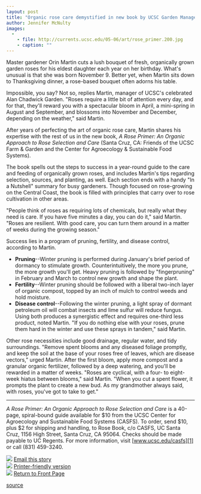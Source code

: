 ```yaml
---
layout: post
title: "Organic rose care demystified in new book by UCSC Garden Manager Orin Martin"
author: Jennifer McNulty
images:
  -
    - file: http://currents.ucsc.edu/05-06/art/rose_primer.200.jpg
    - caption: ""
---
```


Master gardener Orin Martin cuts a lush bouquet of fresh, organically grown garden roses for his eldest daughter each year on her birthday. What's unusual is that she was born November 9. Better yet, when Martin sits down to Thanksgiving dinner, a rose-based bouquet often adorns his table.

Impossible, you say? Not so, replies Martin, manager of UCSC's celebrated Alan Chadwick Garden. "Roses require a little bit of attention every day, and for that, they'll reward you with a spectacular bloom in April, a mini-spring in August and September, and blossoms into November and December, depending on the weather," said Martin.

After years of perfecting the art of organic rose care, Martin shares his expertise with the rest of us in the new book, _A Rose Primer: An Organic Approach to Rose Selection and Care_ (Santa Cruz, CA: Friends of the UCSC Farm & Garden and the Center for Agroecology & Sustainable Food Systems).

The book spells out the steps to success in a year-round guide to the care and feeding of organically grown roses, and includes Martin's tips regarding selection, sources, and planting, as well. Each section ends with a handy "In a Nutshell" summary for busy gardeners. Though focused on rose-growing on the Central Coast, the book is filled with principles that carry over to rose cultivation in other areas.

"People think of roses as requiring lots of chemicals, but really what they need is care. If you have five minutes a day, you can do it," said Martin. "Roses are resilient. With good care, you can turn them around in a matter of weeks during the growing season."

Success lies in a program of pruning, fertility, and disease control, according to Martin.

* **Pruning**\--Winter pruning is performed during January's brief period of dormancy to stimulate growth. Counterintuitively, the more you prune, the more growth you'll get. Heavy pruning is followed by "fingerpruning" in February and March to control new growth and shape the plant.
* **Fertility**\--Winter pruning should be followed with a liberal two-inch layer of organic compost, topped by an inch of mulch to control weeds and hold moisture.
* **Disease control**\--Following the winter pruning, a light spray of dormant petroleum oil will combat insects and lime sulfur will reduce fungus. Using both produces a synergistic effect and requires one-third less product, noted Martin. "If you do nothing else with your roses, prune them hard in the winter and use these sprays in tandem," said Martin.

Other rose necessities include good drainage, regular water, and tidy surroundings. "Remove spent blooms and any diseased foliage promptly, and keep the soil at the base of your roses free of leaves, which are disease vectors," urged Martin. After the first bloom, apply more compost and a granular organic fertilizer, followed by a deep watering, and you'll be rewarded in a matter of weeks. "Roses are cyclical, with a four- to eight-week hiatus between blooms," said Martin. "When you cut a spent flower, it prompts the plant to create a new bud. As my grandmother always said, with roses, you've got to take to get."
* * *

_A Rose Primer: An Organic Approach to Rose Selection and Care_ is a 40-page, spiral-bound guide available for $10 from the UCSC Center for Agroecology and Sustainable Food Systems (CASFS). To order, send $10, plus $2 for shipping and handling, to Rose Book, c/o CASFS, UC Santa Cruz, 1156 High Street, Santa Cruz, CA 95064. Checks should be made payable to UC Regents. For more information, visit [www.ucsc.edu/casfs][1] or call (831) 459-3240.

![][2] [Email this story][3]  
![][2] [Printer-friendly version][4]  
![][2] [Return to Front Page][5]

[1]: http://www.ucsc.edu/casfs
[2]: ../../images/bulletarrow.gif
[3]: javascript:url();document.f1.submit();
[4]: javascript:popUp();
[5]: http://currents.ucsc.edu/

[source](http://www1.ucsc.edu/currents/05-06/10-31/publications-martin.asp "Permalink to publications-martin")
